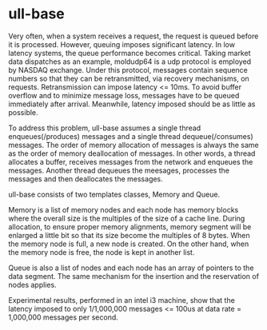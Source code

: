 # ull-base

Very often, when a system receives a request, the request is queued before it is processed. However, queuing imposes significant latency. In low latency systems, the queue performance becomes critical. Taking market data dispatches as an example, moldudp64 is a udp protocol is employed by NASDAQ exchange. Under this protocol, messages contain sequence numbers so that they can be retransmitted, via recovery mechanisms, on requests. Retransmission can impose latency <= 10ms. To avoid buffer overflow and to minimize message loss, messages have to be queued immediately after arrival. Meanwhile, latency imposed should be as little as possible.

To address this problem, ull-base assumes a single thread enqueues(/produces) messages and a single thread dequeue(/consumes) messages. The order of memory allocation of messages is always the same as the order of memory deallocation of messages. In other words, a thread allocates a buffer, receives messages from the network and enqueues the messages. Another thread dequeues the meesages, processes the messages and then deallocates the messages.

ull-base consists of two templates classes, Memory and Queue.

Memory is a list of memory nodes and each node has memory blocks where the overall size is the multiples of the size of a cache line. During allocation, to ensure proper memory alignments, memory segment will be enlarged a little bit so that its size become the multiples of 8 bytes. When the memory node is full, a new node is created. On the other hand, when the memory node is free, the node is kept in another list.

Queue is also a list of nodes and each node has an array of pointers to the data segment. The same mechanism for the insertion and the reservation of nodes applies.

Experimental results, performed in an intel i3 machine, show that the latency imposed to only 1/1,000,000 messages <= 100us at data rate = 1,000,000 messages per second. 
